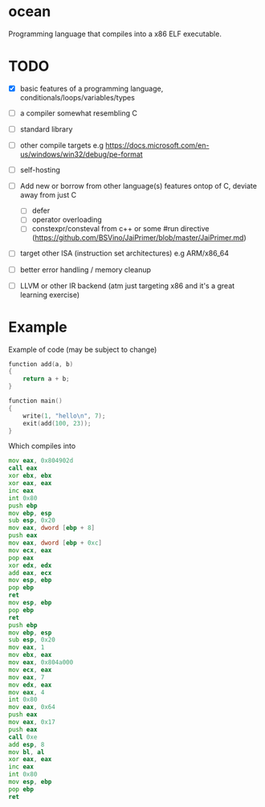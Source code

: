 # ocean
Programming language that compiles into a x86 ELF executable.

# TODO

- [x] basic features of a programming language, conditionals/loops/variables/types
- [ ] a compiler somewhat resembling C
- [ ] standard library
- [ ] other compile targets e.g https://docs.microsoft.com/en-us/windows/win32/debug/pe-format
- [ ] self-hosting
- [ ] Add new or borrow from other language(s) features ontop of C, deviate away from just C
	
	- [ ] defer
	- [ ] operator overloading
	- [ ] constexpr/consteval from c++ or some #run directive (https://github.com/BSVino/JaiPrimer/blob/master/JaiPrimer.md)
- [ ] target other ISA (instruction set architectures) e.g ARM/x86_64
- [ ] better error handling / memory cleanup
- [ ] LLVM or other IR backend (atm just targeting x86 and it's a great learning exercise)

# Example

Example of code (may be subject to change)

```c
function add(a, b)
{
	return a + b;
}

function main()
{
	write(1, "hello\n", 7);
	exit(add(100, 23));
}
```

Which compiles into

```asm
mov eax, 0x804902d
call eax
xor ebx, ebx
xor eax, eax
inc eax
int 0x80
push ebp
mov ebp, esp
sub esp, 0x20
mov eax, dword [ebp + 8]
push eax
mov eax, dword [ebp + 0xc]
mov ecx, eax
pop eax
xor edx, edx
add eax, ecx
mov esp, ebp
pop ebp
ret
mov esp, ebp
pop ebp
ret
push ebp
mov ebp, esp
sub esp, 0x20
mov eax, 1
mov ebx, eax
mov eax, 0x804a000
mov ecx, eax
mov eax, 7
mov edx, eax
mov eax, 4
int 0x80
mov eax, 0x64
push eax
mov eax, 0x17
push eax
call 0xe
add esp, 8
mov bl, al
xor eax, eax
inc eax
int 0x80
mov esp, ebp
pop ebp
ret
```
